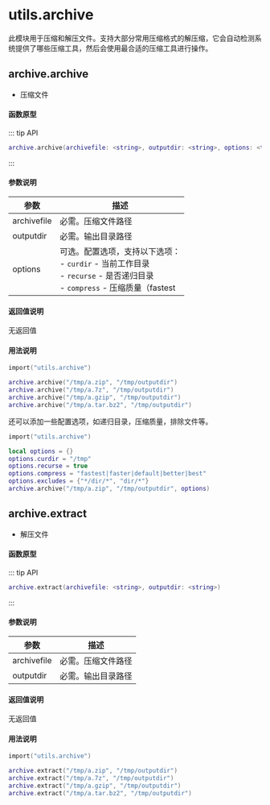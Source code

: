 
# utils.archive

此模块用于压缩和解压文件。支持大部分常用压缩格式的解压缩，它会自动检测系统提供了哪些压缩工具，然后会使用最合适的压缩工具进行操作。

## archive.archive

- 压缩文件

#### 函数原型

::: tip API
```lua
archive.archive(archivefile: <string>, outputdir: <string>, options: <table>)
```
:::

#### 参数说明

| 参数 | 描述 |
|------|------|
| archivefile | 必需。压缩文件路径 |
| outputdir | 必需。输出目录路径 |
| options | 可选。配置选项，支持以下选项：<br>- `curdir` - 当前工作目录<br>- `recurse` - 是否递归目录<br>- `compress` - 压缩质量（fastest|faster|default|better|best）<br>- `excludes` - 排除文件列表 |

#### 返回值说明

无返回值

#### 用法说明

```lua
import("utils.archive")

archive.archive("/tmp/a.zip", "/tmp/outputdir")
archive.archive("/tmp/a.7z", "/tmp/outputdir")
archive.archive("/tmp/a.gzip", "/tmp/outputdir")
archive.archive("/tmp/a.tar.bz2", "/tmp/outputdir")
```

还可以添加一些配置选项，如递归目录，压缩质量，排除文件等。

```lua
import("utils.archive")

local options = {}
options.curdir = "/tmp"
options.recurse = true
options.compress = "fastest|faster|default|better|best"
options.excludes = {"*/dir/*", "dir/*"}
archive.archive("/tmp/a.zip", "/tmp/outputdir", options)
```

## archive.extract

- 解压文件

#### 函数原型

::: tip API
```lua
archive.extract(archivefile: <string>, outputdir: <string>)
```
:::

#### 参数说明

| 参数 | 描述 |
|------|------|
| archivefile | 必需。压缩文件路径 |
| outputdir | 必需。输出目录路径 |

#### 返回值说明

无返回值

#### 用法说明

```lua
import("utils.archive")

archive.extract("/tmp/a.zip", "/tmp/outputdir")
archive.extract("/tmp/a.7z", "/tmp/outputdir")
archive.extract("/tmp/a.gzip", "/tmp/outputdir")
archive.extract("/tmp/a.tar.bz2", "/tmp/outputdir")
```
